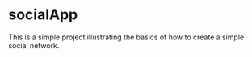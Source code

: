# socialApp
This is a simple project illustrating the basics of how to create a simple social network.
